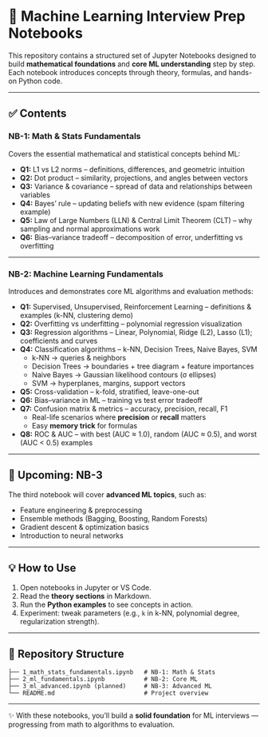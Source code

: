 # 📘 Machine Learning Interview Prep Notebooks

This repository contains a structured set of Jupyter Notebooks designed to build **mathematical foundations** and **core ML understanding** step by step. Each notebook introduces concepts through theory, formulas, and hands-on Python code.

---

## ✅ Contents

### **NB-1: Math & Stats Fundamentals**
Covers the essential mathematical and statistical concepts behind ML:

- **Q1:** L1 vs L2 norms – definitions, differences, and geometric intuition  
- **Q2:** Dot product – similarity, projections, and angles between vectors  
- **Q3:** Variance & covariance – spread of data and relationships between variables  
- **Q4:** Bayes’ rule – updating beliefs with new evidence (spam filtering example)  
- **Q5:** Law of Large Numbers (LLN) & Central Limit Theorem (CLT) – why sampling and normal approximations work  
- **Q6:** Bias–variance tradeoff – decomposition of error, underfitting vs overfitting  

---

### **NB-2: Machine Learning Fundamentals**
Introduces and demonstrates core ML algorithms and evaluation methods:

- **Q1:** Supervised, Unsupervised, Reinforcement Learning – definitions & examples (k-NN, clustering demo)  
- **Q2:** Overfitting vs underfitting – polynomial regression visualization  
- **Q3:** Regression algorithms – Linear, Polynomial, Ridge (L2), Lasso (L1); coefficients and curves  
- **Q4:** Classification algorithms – k-NN, Decision Trees, Naive Bayes, SVM  
  - k-NN → queries & neighbors  
  - Decision Trees → boundaries + tree diagram + feature importances  
  - Naive Bayes → Gaussian likelihood contours (σ ellipses)  
  - SVM → hyperplanes, margins, support vectors  
- **Q5:** Cross-validation – k-fold, stratified, leave-one-out  
- **Q6:** Bias–variance in ML – training vs test error tradeoff  
- **Q7:** Confusion matrix & metrics – accuracy, precision, recall, F1  
  - Real-life scenarios where **precision** or **recall** matters  
  - Easy **memory trick** for formulas  
- **Q8:** ROC & AUC – with best (AUC ≈ 1.0), random (AUC ≈ 0.5), and worst (AUC < 0.5) examples  

---

## 🚀 Upcoming: **NB-3**
The third notebook will cover **advanced ML topics**, such as:
- Feature engineering & preprocessing  
- Ensemble methods (Bagging, Boosting, Random Forests)  
- Gradient descent & optimization basics  
- Introduction to neural networks  

---

## 💡 How to Use
1. Open notebooks in Jupyter or VS Code.  
2. Read the **theory sections** in Markdown.  
3. Run the **Python examples** to see concepts in action.  
4. Experiment: tweak parameters (e.g., `k` in k-NN, polynomial degree, regularization strength).  

---

## 📂 Repository Structure
```
├── 1_math_stats_fundamentals.ipynb   # NB-1: Math & Stats
├── 2_ml_fundamentals.ipynb           # NB-2: Core ML
├── 3_ml_advanced.ipynb (planned)     # NB-3: Advanced ML
└── README.md                         # Project overview
```

---

✨ With these notebooks, you’ll build a **solid foundation** for ML interviews — progressing from math to algorithms to evaluation.  
